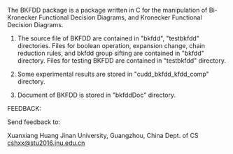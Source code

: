 The BKFDD package is a package written in C for the manipulation of
Bi-Kronecker Functional Decision Diagrams, and Kronecker Functional
Decision Diagrams.

1. The source file of BKFDD are contained in "bkfdd", "testbkfdd" directories.
Files for boolean operation, expansion change, chain reduction rules, 
and bkfdd group sifting are contained in "bkfdd" directory. Files for
testing BKFDD are contained in "testbkfdd" directory.

2. Some experimental results are stored in "cudd_bkfdd_kfdd_comp" directory.

3. Document of BKFDD is stored in "bkfddDoc" directory.


FEEDBACK:

Send feedback to:

Xuanxiang Huang
Jinan University, Guangzhou, China
Dept. of CS
cshxx@stu2016.jnu.edu.cn
